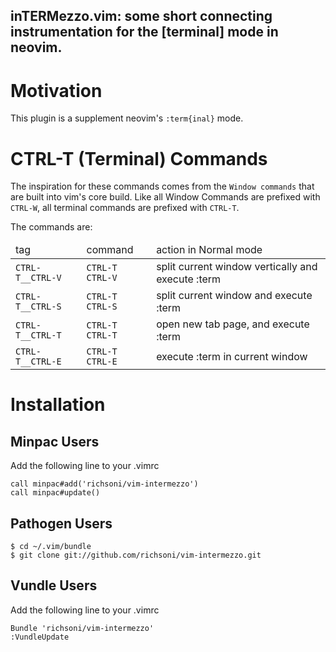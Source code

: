## inTERMezzo.vim: some short connecting instrumentation for the [terminal] mode in neovim.

# Motivation

This plugin is a supplement neovim's `:term{inal}` mode.

# CTRL-T (Terminal) Commands

The inspiration for these commands comes from the `Window commands` that are built into vim's core build.
Like all Window Commands are prefixed with `CTRL-W`, all terminal commands are prefixed with `CTRL-T`.

The commands are:

<table>
  <thead>
    <tr><td>tag</td><td>command</td><td>action in Normal mode</td>
  <tbody>
    <tr>
      <td><code>CTRL-T__CTRL-V</code></td>
      <td><code>CTRL-T CTRL-V</code></td>
      <td>split current window vertically and execute :term </td>
    </tr>
    <tr>
      <td><code>CTRL-T__CTRL-S</code></td>
      <td><code>CTRL-T CTRL-S</code></td>
      <td>split current window and execute :term </td>
    </tr>
    <tr>
      <td><code>CTRL-T__CTRL-T</code></td>
      <td><code>CTRL-T CTRL-T</code></td>
      <td>open new tab page, and execute :term</td>
    </tr>
    <tr>
      <td><code>CTRL-T__CTRL-E</code></td>
      <td><code>CTRL-T CTRL-E</code></td>
      <td>execute :term in current window</td>
    </tr>
  </tbody>
</table>

# Installation

## Minpac Users

Add the following line to your .vimrc

```
call minpac#add('richsoni/vim-intermezzo')
call minpac#update()
```

## Pathogen Users

```
$ cd ~/.vim/bundle
$ git clone git://github.com/richsoni/vim-intermezzo.git
```

## Vundle Users

Add the following line to your .vimrc

```
Bundle 'richsoni/vim-intermezzo'
:VundleUpdate
```

